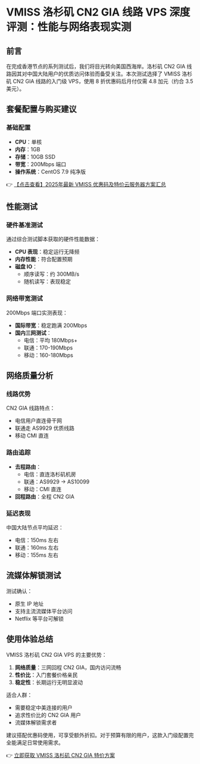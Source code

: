 # VMISS 洛杉矶 CN2 GIA 线路 VPS 深度评测：性能与网络表现实测

## 前言

在完成香港节点的系列测试后，我们将目光转向美国西海岸。洛杉矶 CN2 GIA 线路因其对中国大陆用户的优质访问体验而备受关注。本次测试选择了 VMISS 洛杉矶 CN2 GIA 线路的入门级 VPS，使用 8 折优惠码后月付仅需 4.8 加元（约合 3.5 美元）。

## 套餐配置与购买建议

### 基础配置
- **CPU**：单核
- **内存**：1GB
- **存储**：10GB SSD
- **带宽**：200Mbps 端口
- **操作系统**：CentOS 7.9 纯净版

👉 [【点击查看】2025年最新 VMISS 优惠码及特价云服务器方案汇总](https://bit.ly/Vmiss)

## 性能测试

### 硬件基准测试
通过综合测试脚本获取的硬件性能数据：

- **CPU 表现**：稳定运行无降频
- **内存性能**：符合配置预期
- **磁盘 IO**：
  - 顺序读写：约 300MB/s
  - 随机读写：表现稳定

### 网络带宽测试
200Mbps 端口实测表现：

- **国际带宽**：稳定跑满 200Mbps
- **国内三网测试**：
  - 电信：平均 180Mbps+
  - 联通：170-190Mbps
  - 移动：160-180Mbps

## 网络质量分析

### 线路优势
CN2 GIA 线路特点：
- 电信用户直连骨干网
- 联通走 AS9929 优质线路
- 移动 CMI 直连

### 路由追踪
- **去程路由**：
  - 电信：直连洛杉矶机房
  - 联通：AS9929 → AS10099
  - 移动：CMI 直连
- **回程路由**：全程 CN2 GIA

### 延迟表现
中国大陆节点平均延迟：
- 电信：150ms 左右
- 联通：160ms 左右
- 移动：155ms 左右

## 流媒体解锁测试
测试确认：
- 原生 IP 地址
- 支持主流流媒体平台访问
- Netflix 等平台可解锁

## 使用体验总结

VMISS 洛杉矶 CN2 GIA VPS 的主要优势：
1. **网络质量**：三网回程 CN2 GIA，国内访问流畅
2. **性价比**：入门套餐价格亲民
3. **稳定性**：长期运行无明显波动

适合人群：
- 需要稳定中美连接的用户
- 追求性价比的 CN2 GIA 用户
- 流媒体解锁需求者

建议搭配优惠码使用，可享受额外折扣。对于预算有限的用户，这款入门级配置完全能满足日常使用需求。

👉 [立即获取 VMISS 洛杉矶 CN2 GIA 特价方案](https://bit.ly/Vmiss)